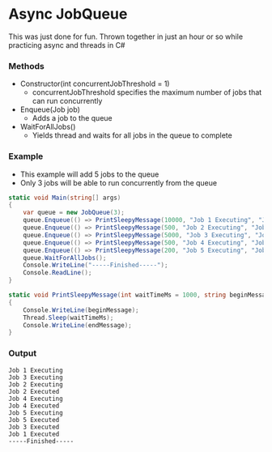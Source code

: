 # Async JobQueue

This was just done for fun. Thrown together in just an hour or so while practicing async and threads in C#

### Methods
* Constructor(int concurrentJobThreshold = 1)
  * concurrentJobThreshold specifies the maximum number of jobs that can run concurrently
* Enqueue(Job job)
  * Adds a job to the queue
* WaitForAllJobs()
  * Yields thread and waits for all jobs in the queue to complete

### Example
* This example will add 5 jobs to the queue
* Only 3 jobs will be able to run concurrently from the queue
  
```csharp
static void Main(string[] args)
{
    var queue = new JobQueue(3);
    queue.Enqueue(() => PrintSleepyMessage(10000, "Job 1 Executing", "Job 1 Executed"));
    queue.Enqueue(() => PrintSleepyMessage(500, "Job 2 Executing", "Job 2 Executed"));
    queue.Enqueue(() => PrintSleepyMessage(5000, "Job 3 Executing", "Job 3 Executed"));
    queue.Enqueue(() => PrintSleepyMessage(500, "Job 4 Executing", "Job 4 Executed"));
    queue.Enqueue(() => PrintSleepyMessage(200, "Job 5 Executing", "Job 5 Executed"));
    queue.WaitForAllJobs();
    Console.WriteLine("-----Finished-----");
    Console.ReadLine();
}

static void PrintSleepyMessage(int waitTimeMs = 1000, string beginMessage = "", string endMessage = "")
{
    Console.WriteLine(beginMessage);
    Thread.Sleep(waitTimeMs);
    Console.WriteLine(endMessage);
}
```
### Output
```
Job 1 Executing
Job 3 Executing
Job 2 Executing
Job 2 Executed
Job 4 Executing
Job 4 Executed
Job 5 Executing
Job 5 Executed
Job 3 Executed
Job 1 Executed
-----Finished-----
```